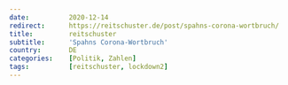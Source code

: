 ```yaml
---
date:          2020-12-14
redirect:      https://reitschuster.de/post/spahns-corona-wortbruch/
title:         reitschuster
subtitle:      'Spahns Corona-Wortbruch'
country:       DE
categories:    [Politik, Zahlen]
tags:          [reitschuster, lockdown2]
---
```


